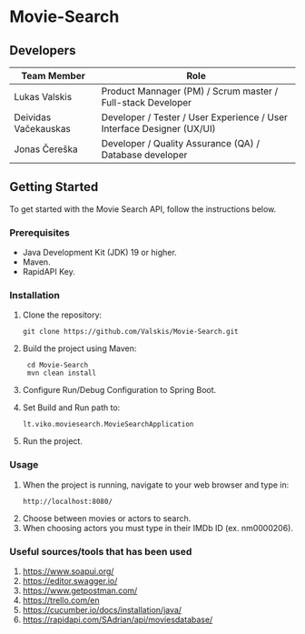 # Movie-Search

## Developers
| Team Member | Role |
| --- | --- |
| Lukas Valskis | Product Mannager (PM) / Scrum master / Full-stack Developer |
| Deividas Vačekauskas | Developer / Tester / User Experience / User Interface Designer (UX/UI) |
| Jonas Čereška | Developer / Quality Assurance (QA) / Database developer |



## Getting Started

To get started with the Movie Search API, follow the instructions below.

### Prerequisites

- Java Development Kit (JDK) 19 or higher.
- Maven.
- RapidAPI Key.

### Installation

1. Clone the repository:

   ```shell
   git clone https://github.com/Valskis/Movie-Search.git
2. Build the project using Maven:
   ```shell
    cd Movie-Search
    mvn clean install
3. Configure Run/Debug Configuration to Spring Boot.
4. Set Build and Run path to:
   ```shell
   lt.viko.moviesearch.MovieSearchApplication
5. Run the project.

### Usage

1. When the project is running, navigate to your web browser and type in:
   ```shell
   http://localhost:8080/
2. Choose between movies or actors to search.
3. When choosing actors you must type in their IMDb ID (ex. nm0000206).

### Useful sources/tools that has been used

1. https://www.soapui.org/
2. https://editor.swagger.io/
3. https://www.getpostman.com/
4. https://trello.com/en
5. https://cucumber.io/docs/installation/java/
6. https://rapidapi.com/SAdrian/api/moviesdatabase/
